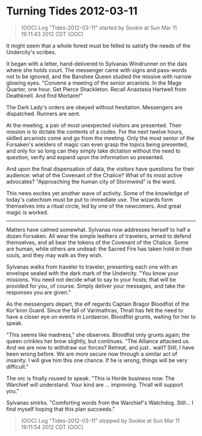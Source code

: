 <!-- TITLE: Turning Tides 2012-03-11 -->
<!-- SUBTITLE: A game log for Turning Tides -->

# Turning Tides 2012-03-11

> (OOC) Log "Tides-2012-03-11" started by Sookie at Sun Mar 11 19:11:43 2012 CDT (OOC)

It might seem that a whole forest must be felled to satisfy the needs of the Undercity's scribes.

It began with a letter, hand-delivered to Sylvanas Windrunner on the dais where she holds court. The messenger came with signs and pass-words not to be ignored, and the Banshee Queen studied the missive with narrow glowing eyes. "Convene a meeting of the senior arcanists. In the Mage Quarter, one hour. Get Pierce Shackleton. Recall Anastasia Hartwell from Deathknell. And find Mortaim!"

The Dark Lady's orders are obeyed without hesitation. Messengers are dispatched. Runners are sent.

At the meeting, a pair of most unexpected visitors are presented. Their mission is to dictate the contents of a codex. For the next twelve hours, skilled arcanists come and go from the meeting. Only the most senior of the Forsaken's wielders of magic can even grasp the topics being presented, and only for so long can they simply take dictation without the need to question, verify and expand upon the information so presented.

And upon the final dispensation of data, the visitors have questions for their audience: what of the Covenant of the Chalice? What of its most active advocates? "Approaching the human city of Stormwind" is the word.

This news excites yet another wave of activity. Some of the knowledge of today's catechism must be put to immediate use. The wizards form themselves into a ritual circle, led by one of the newcomers. And great magic is worked.

---

Matters have calmed somewhat. Sylvanas now addresses herself to half a dozen Forsaken. All wear the simple leathers of travelers, armed to defend themselves, and all bear the tokens of the Covenant of the Chalice. Some are human, while others are undead: the Sacred Fire has taken hold in their souls, and they may walk as they wish.

Sylvanas walks from traveler to traveler, presenting each one with an envelope sealed with the dark mark of the Undercity. "You know your missions. You need not decide what to say to your hosts; that will be provided for you, of course. Simply deliver your messages, and take the responses you are given."

As the messengers depart, the elf regards Captain Bragor Bloodfist of the Kor'kron Guard. Since the fall of Varimathras, Thrall has felt the need to have a closer eye on events in Lordaeron. Bloodfist grunts, waiting for her to speak.

"This seems like madness," she observes. Bloodfist only grunts again; the queen crinkles her brow slightly, but continues. "The Alliance attacked us. And we are now to withdraw our forces? Retreat, and just.. wait? Still, I have been wrong before. We are more secure now through a similar act of insanity. I will give him this one chance. If he is wrong, things will be very difficult."

The orc is finally roused to speak. "This is Horde business now. The Warchief will understand. Your kind are ... improving. Thrall will support you."

Sylvanas smirks. "Comforting words from the Warchief's Watchdog. Still... I find myself hoping that this plan succeeds."

> (OOC) Log "Tides-2012-03-11" stopped by Sookie at Sun Mar 11 19:11:54 2012 CDT (OOC)